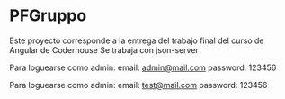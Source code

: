 # PFGruppo

Este proyecto corresponde a la entrega del trabajo final del curso de Angular de Coderhouse
Se trabaja con json-server

Para loguearse como admin:
    email: admin@mail.com
    password: 123456

Para loguearse como admin:
    email: test@mail.com
    password: 123456
